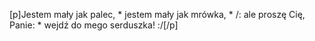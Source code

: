[p]Jestem mały jak palec, * jestem mały jak mrówka, * /: ale proszę Cię, Panie: * wejdź do mego serduszka! :/[/p]